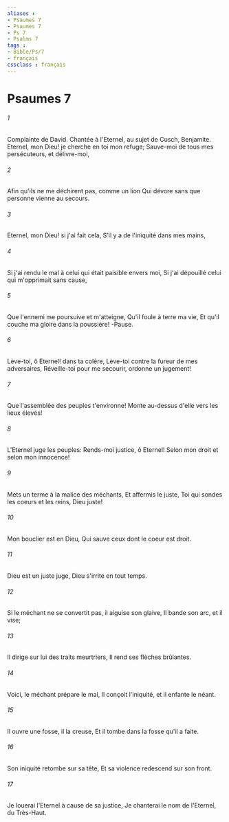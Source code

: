 ```yaml
---
aliases : 
- Psaumes 7
- Psaumes 7
- Ps 7
- Psalms 7
tags : 
- Bible/Ps/7
- français
cssclass : français
---
```


# Psaumes 7

###### 1
Complainte de David. Chantée à l'Eternel, au sujet de Cusch, Benjamite. Eternel, mon Dieu! je cherche en toi mon refuge; Sauve-moi de tous mes persécuteurs, et délivre-moi,
###### 2
Afin qu'ils ne me déchirent pas, comme un lion Qui dévore sans que personne vienne au secours.
###### 3
Eternel, mon Dieu! si j'ai fait cela, S'il y a de l'iniquité dans mes mains,
###### 4
Si j'ai rendu le mal à celui qui était paisible envers moi, Si j'ai dépouillé celui qui m'opprimait sans cause,
###### 5
Que l'ennemi me poursuive et m'atteigne, Qu'il foule à terre ma vie, Et qu'il couche ma gloire dans la poussière! -Pause.
###### 6
Lève-toi, ô Eternel! dans ta colère, Lève-toi contre la fureur de mes adversaires, Réveille-toi pour me secourir, ordonne un jugement!
###### 7
Que l'assemblée des peuples t'environne! Monte au-dessus d'elle vers les lieux élevés!
###### 8
L'Eternel juge les peuples: Rends-moi justice, ô Eternel! Selon mon droit et selon mon innocence!
###### 9
Mets un terme à la malice des méchants, Et affermis le juste, Toi qui sondes les coeurs et les reins, Dieu juste!
###### 10
Mon bouclier est en Dieu, Qui sauve ceux dont le coeur est droit.
###### 11
Dieu est un juste juge, Dieu s'irrite en tout temps.
###### 12
Si le méchant ne se convertit pas, il aiguise son glaive, Il bande son arc, et il vise;
###### 13
Il dirige sur lui des traits meurtriers, Il rend ses flèches brûlantes.
###### 14
Voici, le méchant prépare le mal, Il conçoit l'iniquité, et il enfante le néant.
###### 15
Il ouvre une fosse, il la creuse, Et il tombe dans la fosse qu'il a faite.
###### 16
Son iniquité retombe sur sa tête, Et sa violence redescend sur son front.
###### 17
Je louerai l'Eternel à cause de sa justice, Je chanterai le nom de l'Eternel, du Très-Haut.
